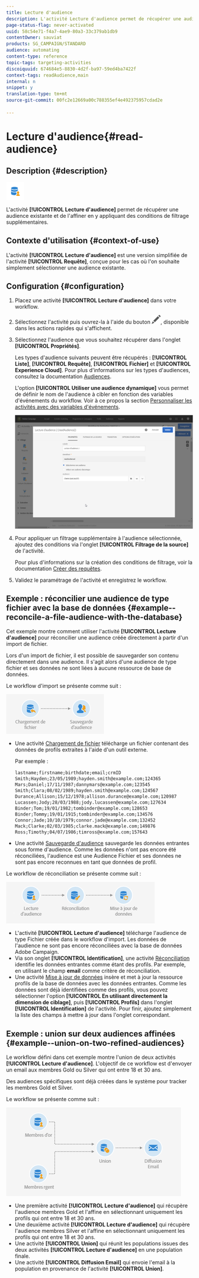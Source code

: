 ```yaml
---
title: Lecture d'audience
description: L'activité Lecture d'audience permet de récupérer une audience existante et de l'affiner en y appliquant des conditions de filtrage supplémentaires.
page-status-flag: never-activated
uuid: 58c54e71-f4a7-4ae9-80a3-33c379ab1db9
contentOwner: sauviat
products: SG_CAMPAIGN/STANDARD
audience: automating
content-type: reference
topic-tags: targeting-activities
discoiquuid: 674684e5-8830-4d2f-ba97-59ed4ba7422f
context-tags: readAudience,main
internal: n
snippet: y
translation-type: tm+mt
source-git-commit: 00fc2e12669a00c788355ef4e492375957cdad2e

---
```



# Lecture d'audience{#read-audience}

## Description {#description}

![](assets/prefill.png)

L'activité **[!UICONTROL Lecture d'audience]** permet de récupérer une audience existante et de l'affiner en y appliquant des conditions de filtrage supplémentaires.

## Contexte d'utilisation {#context-of-use}

L'activité **[!UICONTROL Lecture d'audience]** est une version simplifiée de l'activité **[!UICONTROL Requête]**, conçue pour les cas où l'on souhaite simplement sélectionner une audience existante.

## Configuration {#configuration}

1. Placez une activité **[!UICONTROL Lecture d'audience]** dans votre workflow.
1. Sélectionnez l'activité puis ouvrez-la à l'aide du bouton ![](assets/edit_darkgrey-24px.png), disponible dans les actions rapides qui s'affichent.
1. Sélectionnez l'audience que vous souhaitez récupérer dans l'onglet **[!UICONTROL Propriétés]**.

   Les types d'audience suivants peuvent être récupérés : **[!UICONTROL Liste]**, **[!UICONTROL Requête]**, **[!UICONTROL Fichier]** et **[!UICONTROL Experience Cloud]**. Pour plus d'informations sur les types d'audiences, consultez la documentation [Audiences](../../audiences/using/about-audiences.md).

   L'option **[!UICONTROL Utiliser une audience dynamique]** vous permet de définir le nom de l'audience à cibler en fonction des variables d'événements du workflow. Voir à ce propos la section [Personnaliser les activités avec des variables d'événements](../../automating/using/calling-a-workflow-with-external-parameters.md#customizing-activities-with-events-variables).

   ![](assets/readaudience_activity1.png)

1. Pour appliquer un filtrage supplémentaire à l'audience sélectionnée, ajoutez des conditions via l'onglet **[!UICONTROL Filtrage de la source]** de l'activité.

   Pour plus d'informations sur la création des conditions de filtrage, voir la documentation [Créer des requêtes](../../automating/using/editing-queries.md#creating-queries).

1. Validez le paramétrage de l'activité et enregistrez le workflow.

## Exemple : réconcilier une audience de type fichier avec la base de données   {#example--reconcile-a-file-audience-with-the-database}

Cet exemple montre comment utiliser l'activité **[!UICONTROL Lecture d'audience]** pour réconcilier une audience créée directement à partir d'un import de fichier.

Lors d'un import de fichier, il est possible de sauvegarder son contenu directement dans une audience. Il s'agit alors d'une audience de type fichier et ses données ne sont liées à aucune ressource de base de données.

Le workflow d'import se présente comme suit :

![](assets/readaudience_activity_example3.png)

* Une activité [Chargement de fichier](../../automating/using/load-file.md) télécharge un fichier contenant des données de profils extraites à l'aide d'un outil externe.

   Par exemple :

   ```
   lastname;firstname;birthdate;email;crmID
   Smith;Hayden;23/05/1989;hayden.smith@example.com;124365
   Mars;Daniel;17/11/1987;dannymars@example.com;123545
   Smith;Clara;08/02/1989;hayden.smith@example.com;124567
   Durance;Allison;15/12/1978;allison.durance@example.com;120987
   Lucassen;Jody;28/03/1988;jody.lucassen@example.com;127634
   Binder;Tom;19/01/1982;tombinder@example.com;128653
   Binder;Tommy;19/01/1915;tombinder@example.com;134576
   Connor;Jade;10/10/1979;connor.jade@example.com;132452
   Mack;Clarke;02/03/1985;clarke.mack@example.com;149876
   Ross;Timothy;04/07/1986;timross@example.com;157643
   ```

* Une activité [Sauvegarde d'audience](../../automating/using/save-audience.md) sauvegarde les données entrantes sous forme d'audience. Comme les données n'ont pas encore été réconciliées, l'audience est une Audience Fichier et ses données ne sont pas encore reconnues en tant que données de profil.

Le workflow de réconciliation se présente comme suit :

![](assets/readaudience_activity_example2.png)

* L'activité **[!UICONTROL Lecture d'audience]** télécharge l'audience de type Fichier créée dans le workflow d'import. Les données de l'audience ne sont pas encore réconciliées avec la base de données Adobe Campaign.
* Via son onglet **[!UICONTROL Identification]**, une activité [Réconciliation](../../automating/using/reconciliation.md) identifie les données entrantes comme étant des profils. Par exemple, en utilisant le champ **email** comme critère de réconciliation.
* Une activité [Mise à jour de données](../../automating/using/update-data.md) insère et met à jour la ressource profils de la base de données avec les données entrantes. Comme les données sont déjà identifiées comme des profils, vous pouvez sélectionner l'option **[!UICONTROL En utilisant directement la dimension de ciblage]**, puis **[!UICONTROL Profils]** dans l'onglet **[!UICONTROL Identification]** de l'activité. Pour finir, ajoutez simplement la liste des champs à mettre à jour dans l'onglet correspondant.

## Exemple : union sur deux audiences affinées   {#example--union-on-two-refined-audiences}

Le workflow défini dans cet exemple montre l'union de deux activités **[!UICONTROL Lecture d'audience]**. L'objectif de ce workflow est d'envoyer un email aux membres Gold ou Silver qui ont entre 18 et 30 ans.

Des audiences spécifiques sont déjà créées dans le système pour tracker les membres Gold et Silver.

Le workflow se présente comme suit :

![](assets/readaudience_activity_example1.png)

* Une première activité **[!UICONTROL Lecture d'audience]** qui récupère l'audience membres Gold et l'affine en sélectionnant uniquement les profils qui ont entre 18 et 30 ans.
* Une deuxième activité **[!UICONTROL Lecture d'audience]** qui récupère l'audience membres Silver et l'affine en sélectionnant uniquement les profils qui ont entre 18 et 30 ans.
* Une activité **[!UICONTROL Union]** qui réunit les populations issues des deux activités **[!UICONTROL Lecture d'audience]** en une population finale.
* Une activité **[!UICONTROL Diffusion Email]** qui envoie l'email à la population en provenance de l'activité **[!UICONTROL Union]**.


